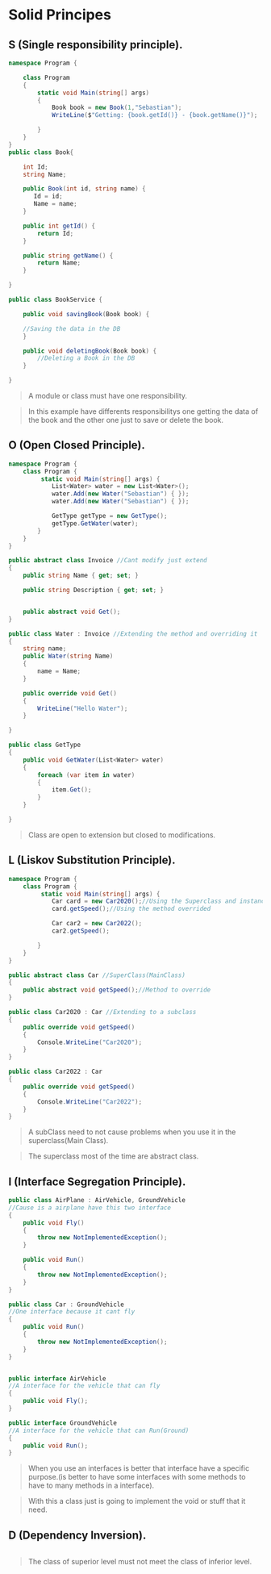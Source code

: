 # Solid Principes

## S (Single responsibility principle).

```c#
namespace Program {

    class Program
    {
        static void Main(string[] args)
        {
            Book book = new Book(1,"Sebastian");
            WriteLine($"Getting: {book.getId()} - {book.getName()}");

        }
    }
}
public class Book{

    int Id;
    string Name;

    public Book(int id, string name) {
       Id = id;
       Name = name;
    }

    public int getId() {
        return Id;
    }

    public string getName() {
        return Name;
    }

}

public class BookService {

    public void savingBook(Book book) {

    //Saving the data in the DB
    }

    public void deletingBook(Book book) {
        //Deleting a Book in the DB
    }

}
```

> A module or class must have one responsibility.

> In this example have differents responsibilitys one getting the data of the book and the other one just to save or delete the book.

## O (Open Closed Principle).

```c#
namespace Program {
    class Program {
         static void Main(string[] args) {
            List<Water> water = new List<Water>();
            water.Add(new Water("Sebastian") { });
            water.Add(new Water("Sebastian") { });

            GetType getType = new GetType();
            getType.GetWater(water);
        }
    }
}

public abstract class Invoice //Cant modify just extend
{
    public string Name { get; set; }

    public string Description { get; set; }


    public abstract void Get();
}

public class Water : Invoice //Extending the method and overriding it
{
    string name;
    public Water(string Name)
    {
        name = Name;
    }

    public override void Get()
    {
        WriteLine("Hello Water");
    }

}

public class GetType
{
    public void GetWater(List<Water> water)
    {
        foreach (var item in water)
        {
            item.Get();
        }
    }

}
```

> Class are open to extension but closed to modifications.

## L (Liskov Substitution Principle).

```c#
namespace Program {
    class Program {
         static void Main(string[] args) {
            Car card = new Car2020();//Using the Superclass and instancing a new Subclass object
            card.getSpeed();//Using the method overrided

            Car car2 = new Car2022();
            car2.getSpeed();

        }
    }
}

public abstract class Car //SuperClass(MainClass)
{
    public abstract void getSpeed();//Method to override
}

public class Car2020 : Car //Extending to a subclass
{
    public override void getSpeed()
    {
        Console.WriteLine("Car2020");
    }
}

public class Car2022 : Car
{
    public override void getSpeed()
    {
        Console.WriteLine("Car2022");
    }
}
```

> A subClass need to not cause problems when you use it in the superclass(Main Class).

> The superclass most of the time are abstract class.

## I (Interface Segregation Principle).

```c#
public class AirPlane : AirVehicle, GroundVehicle
//Cause is a airplane have this two interface
{
    public void Fly()
    {
        throw new NotImplementedException();
    }

    public void Run()
    {
        throw new NotImplementedException();
    }
}

public class Car : GroundVehicle
//One interface because it cant fly
{
    public void Run()
    {
        throw new NotImplementedException();
    }
}


public interface AirVehicle
//A interface for the vehicle that can fly
{
    public void Fly();
}

public interface GroundVehicle
//A interface for the vehicle that can Run(Ground)
{
    public void Run();
}
```

> When you use an interfaces is better that interface have a specific purpose.(is better to have some interfaces with some methods to have to many methods in a interface).

> With this a class just is going to implement the void or stuff that it need.

## D (Dependency Inversion).

```c#

```

> The class of superior level must not meet the class of inferior level.
